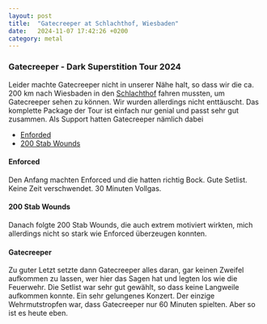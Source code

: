 ```yaml
---
layout: post
title:  "Gatecreeper at Schlachthof, Wiesbaden"
date:   2024-11-07 17:42:26 +0200
category: metal
---
```


### Gatecreeper - Dark Superstition Tour 2024

Leider machte Gatecreeper nicht in unserer Nähe halt, so dass wir die ca. 200 km nach Wiesbaden in den [Schlachthof](https://schlachthof-wiesbaden.de/) fahren mussten, um Gatecreeper sehen zu können. Wir wurden allerdings nicht enttäuscht. Das komplette Package der Tour ist einfach nur genial und passt sehr gut zusammen. Als Support hatten Gatecreeper nämlich dabei

- [Enforded](https://www.instagram.com/enforcedrva/?hl=de)
- [200 Stab Wounds](https://www.instagram.com/200stabwounds/?hl=de)

#### Enforced

Den Anfang machten Enforced und die hatten richtig Bock. Gute Setlist. Keine Zeit verschwendet. 30 Minuten Vollgas.

#### 200 Stab Wounds

Danach folgte 200 Stab Wounds, die auch extrem motiviert wirkten, mich allerdings nicht so stark wie Enforced überzeugen konnten.

#### Gatecreeper

Zu guter Letzt setzte dann Gatecreeper alles daran, gar keinen Zweifel aufkommen zu lassen, wer hier das Sagen hat und legten los wie die Feuerwehr. Die Setlist war sehr gut gewählt, so dass keine Langweile aufkommen konnte. Ein sehr gelungenes Konzert. Der einzige Wehrmutstropfen war, dass Gatecreeper nur 60 Minuten spielten. Aber so ist es heute eben.